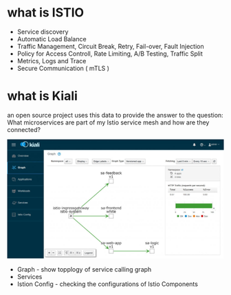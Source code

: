 # what is ISTIO 

* Service discovery
* Automatic Load Balance
* Traffic Management, Circuit Break, Retry, Fail-over, Fault Injection
* Policy for Access Controll, Rate Limiting, A/B Testing, Traffic Split
* Metrics, Logs and Trace
* Secure Communication ( mTLS )


#  what is Kiali

an open source project uses this data to provide the answer to the question: What microservices are part of my Istio service mesh and how are they connected?

![kiali info](./images/kiali.jpg)

* Graph - show topplogy of service calling graph
* Services
* Istion Config - checking the configurations of Istio Components

